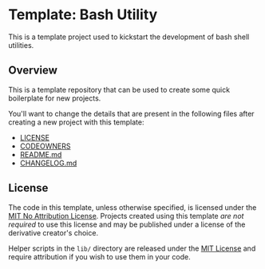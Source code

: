 # Template: Bash Utility

This is a template project used to kickstart the development of bash shell utilities.

## Overview

<!-- This section should provide an overview of the project. -->

This is a template repository that can be used to create some quick boilerplate for new projects.

You'll want to change the details that are present in the following files after creating a new project with this template:

- [LICENSE](LICENSE)
- [CODEOWNERS](.github/CODEOWNERS)
- [README.md](README.md)
- [CHANGELOG.md](CHANGELOG.md)

## License

<!-- This section should provide an overview of your project's license. -->

The code in this template, unless otherwise specified, is licensed under the [MIT No Attribution License]. Projects created using this template *are not required* to use this license and may be published under a license of the derivative creator's choice.

Helper scripts in the `lib/` directory are released under the [MIT License] and require attribution if you wish to use them in your code.

<!-- Links -->

[MIT License]: https://spdx.org/licenses/MIT.html
[MIT No Attribution License]: https://spdx.org/licenses/MIT-0.html